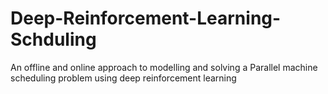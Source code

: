 # Deep-Reinforcement-Learning-Schduling
An offline and online approach to modelling and solving a Parallel machine scheduling problem using deep reinforcement learning
